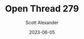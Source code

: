 ---
layout: podcast
title: "Open Thread 279"
author: Scott Alexander
description: https://astralcodexten.substack.com/p/open-thread-279
date: 2023-06-05
length: 351459
duration: 88
guid: open-thread-279
---